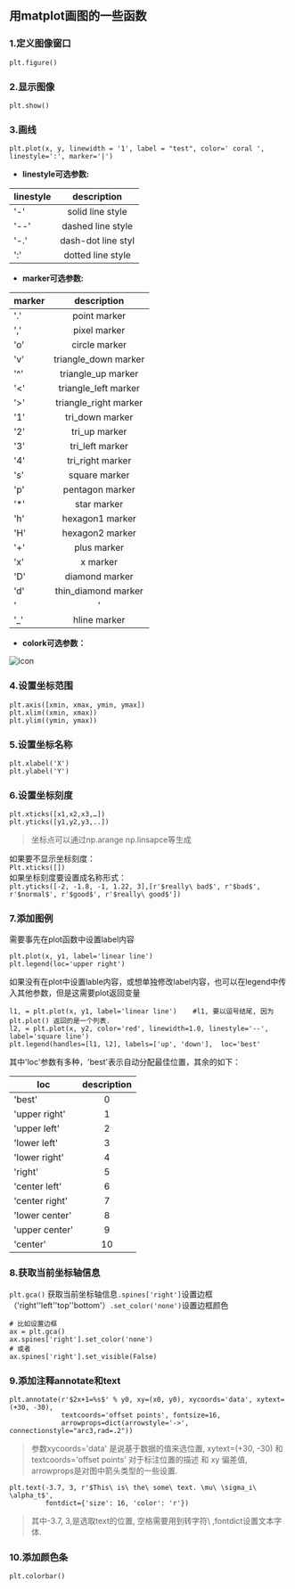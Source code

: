 ## 用matplot画图的一些函数

### 1.定义图像窗口  
`plt.figure()`

### 2.显示图像
`plt.show()`

### 3.画线  
`plt.plot(x, y, linewidth = '1', label = "test", color=' coral ', linestyle=':', marker='|')`

* **linestyle可选参数:** 

| linestyle | description        |
| --------- |:------------------:|
| '-'       | solid line style   |
| '--'      | dashed line style  | 
| '-.'      | dash-dot line styl |
| ':'       | dotted line style  |
 
 * **marker可选参数:**
 
| marker | description           |
| -------|:---------------------:|
| '.'    | point marker          |
| ','    | pixel marker          | 
| 'o'    | circle marker         |
| 'v'    | triangle_down marker  |
| '^'    | triangle_up marker    |
| '<'    | triangle_left marker  | 
| '>'    | triangle_right marker |     
|'1'     | tri_down marker       |
|'2'     | tri_up marker         |
|'3'     | tri_left marker       |
|'4'     | tri_right marker      |
|'s'     | square marker         |
|'p'     | pentagon marker       |
|'*'     | star marker           |
|'h'     | hexagon1 marker       |
|'H'     | hexagon2 marker       |
|'+'     | plus marker           |
|'x'     | x marker              |
|'D'     | diamond marker        |
|'d'     | thin_diamond marker   |
|'|'     | vline marker          |
|'_'     | hline marker          |
 
* **colork可选参数：**

![icon](https://github.com/lhzhong/iNote/blob/master/pic/plt_color.png)

### 4.设置坐标范围
```
plt.axis([xmin, xmax, ymin, ymax])
plt.xlim((xmin, xmax)) 
plt.ylim((ymin, ymax))
```

### 5.设置坐标名称
```
plt.xlabel('X')
plt.ylabel('Y')
```

### 6.设置坐标刻度
```
plt.xticks([x1,x2,x3,…])
plt.yticks([y1,y2,y3,..])
```
> 坐标点可以通过np.arange np.linsapce等生成  

如果要不显示坐标刻度：  
`Plt.xticks([])`  
如果坐标刻度要设置成名称形式：  
`plt.yticks([-2, -1.8, -1, 1.22, 3],[r'$really\ bad$', r'$bad$', r'$normal$', r'$good$', r'$really\ good$'])`

### 7.添加图例  
需要事先在plot函数中设置label内容  
```
plt.plot(x, y1, label='linear line')
plt.legend(loc='upper right')
```
如果没有在plot中设置lable内容，或想单独修改label内容，也可以在legend中传入其他参数，但是这需要plot返回变量  
```
l1, = plt.plot(x, y1, label='linear line')    #l1, 要以逗号结尾, 因为plt.plot() 返回的是一个列表.
l2, = plt.plot(x, y2, color='red', linewidth=1.0, linestyle='--', label='square line')
plt.legend(handles=[l1, l2], labels=['up', 'down'],  loc='best'
```
其中'loc'参数有多种，'best'表示自动分配最佳位置，其余的如下：

| loc           |description|
|---------------|:---------:|
|'best'         | 0         |
|'upper right'  | 1         |
|'upper left'   | 2         |
|'lower left'   | 3         |
|'lower right'  | 4         |
|'right'        | 5         |
|'center left'  | 6         |
|'center right' | 7         |
|'lower center' | 8         |
|'upper center' | 9         |
|'center'       | 10        |

### 8.获取当前坐标轴信息

`plt.gca()` 获取当前坐标轴信息`.spines['right']`设置边框（'right''left''top''bottom'）`.set_color('none')`设置边框颜色  
```
# 比如设置边框
ax = plt.gca()
ax.spines['right'].set_color('none')
# 或者
ax.spines['right'].set_visible(False)
```

### 9.添加注释annotate和text
```
plt.annotate(r'$2x+1=%s$' % y0, xy=(x0, y0), xycoords='data', xytext=(+30, -30),
             textcoords='offset points', fontsize=16,
             arrowprops=dict(arrowstyle='->', connectionstyle="arc3,rad=.2"))

```
> 参数xycoords='data' 是说基于数据的值来选位置, xytext=(+30, -30) 和 textcoords='offset points' 对于标注位置的描述 和 xy 偏差值, arrowprops是对图中箭头类型的一些设置.
```
plt.text(-3.7, 3, r'$This\ is\ the\ some\ text. \mu\ \sigma_i\ \alpha_t$',
         fontdict={'size': 16, 'color': 'r'})

```
> 其中-3.7, 3,是选取text的位置, 空格需要用到转字符\ ,fontdict设置文本字体.

### 10.添加颜色条  
`plt.colorbar()`
